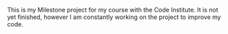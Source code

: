 This is my Milestone project for my course with the Code Institute. It is not yet finished, however I am constantly working on the project to improve my code.